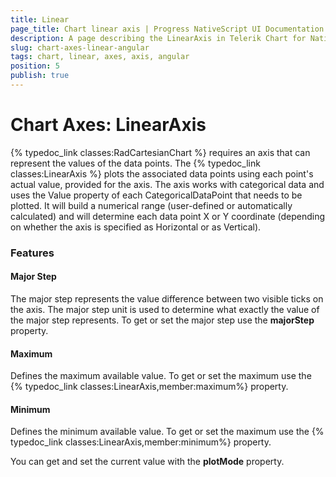 ```yaml
---
title: Linear
page_title: Chart linear axis | Progress NativeScript UI Documentation
description: A page describing the LinearAxis in Telerik Chart for NativeScript. This article explains the most important things you need to know before using Linear axis.
slug: chart-axes-linear-angular
tags: chart, linear, axes, axis, angular
position: 5
publish: true
---
```



# Chart Axes: LinearAxis

{% typedoc_link classes:RadCartesianChart %} requires an axis that can represent the values of the data points. The {% typedoc_link classes:LinearAxis %} plots the associated data points using each point's actual value, provided for the axis. The axis works with categorical data and uses the Value property of each CategoricalDataPoint that needs to be plotted. It will build a numerical range (user-defined or automatically calculated) and will determine each data point X or Y coordinate (depending on whether the axis is specified as Horizontal or as Vertical).

<snippet id='chart-line-axis'/>

### Features

#### Major Step

The major step represents the value difference between two visible ticks on the axis. The major step unit is used to determine what exactly the value of the major step represents. To get or set the major step use the **majorStep** property.

#### Maximum

Defines the maximum available value. To get or set the maximum use the {% typedoc_link classes:LinearAxis,member:maximum%} property.

#### Minimum

Defines the minimum available value. To get or set the maximum use the {% typedoc_link classes:LinearAxis,member:minimum%}  property.

You can get and set the current value with the **plotMode** property.
